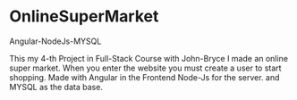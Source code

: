 # OnlineSuperMarket
Angular-NodeJs-MYSQL

This my 4-th Project in Full-Stack Course with John-Bryce 
I made an online super market.
When you enter the website you must create a user to start shopping.
Made with Angular in the Frontend 
Node-Js for the server.
and MYSQL as the data base.
